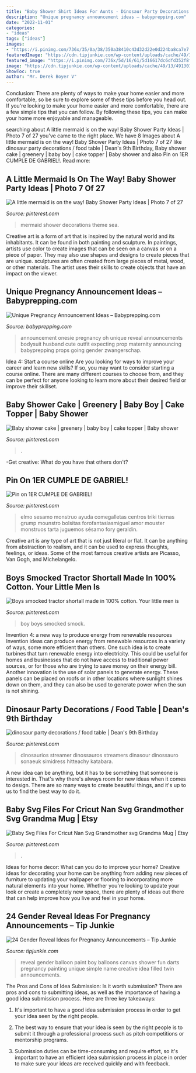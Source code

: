 ```yaml
---
title: "Baby Shower Shirt Ideas For Aunts - Dinosaur Party Decorations / Food Table"
description: "Unique pregnancy announcement ideas – babyprepping.com"
date: "2022-11-01"
categories:
- "ideas"
tags: ["ideas"]
images:
- "https://i.pinimg.com/736x/35/0a/38/350a38410c43d32d22e0d224ba8ca7e7.jpg"
featuredImage: "https://cdn.tipjunkie.com/wp-content/uploads/cache/49/13/491301faaf6b49eb1dde61a9b8a22da3.jpg"
featured_image: "https://i.pinimg.com/736x/5d/16/61/5d16617dc6dfd352f8f899ae07ad16f1--heirloom-sewing-boy-clothing.jpg"
image: "https://cdn.tipjunkie.com/wp-content/uploads/cache/49/13/491301faaf6b49eb1dde61a9b8a22da3.jpg"
ShowToc: true
author: "Mr. Derek Boyer V"
---
```



Conclusion: There are plenty of ways to make your home easier and more comfortable, so be sure to explore some of these tips before you head out.
If you're looking to make your home easier and more comfortable, there are a few simple tips that you can follow. By following these tips, you can make your home more enjoyable and manageable.

	

		
searching about A little mermaid is on the way! Baby Shower Party Ideas | Photo 7 of 27 you've came to the right place. We have 8 Images about A little mermaid is on the way! Baby Shower Party Ideas | Photo 7 of 27 like dinosaur party decorations / food table | Dean&#039;s 9th Birthday, Baby shower cake | greenery | baby boy | cake topper | Baby shower and also Pin on 1ER CUMPLE DE GABRIEL!. Read more:
		
    
## A Little Mermaid Is On The Way! Baby Shower Party Ideas | Photo 7 Of 27

<img loading=lazy src="https://i.pinimg.com/originals/72/8d/b6/728db6083463e46b03bdf7c5e600a721.jpg" onerror="this.onerror=null;this.src='https://tse1.mm.bing.net/th?id=OIP.4WjU20UK9LxXWMIhxPRTNwHaJ4&amp;pid=15.1';" alt="A little mermaid is on the way! Baby Shower Party Ideas | Photo 7 of 27">

_Source: pinterest.com_

>mermaid shower decorations theme sea. 

	

Creative art is a form of art that is inspired by the natural world and its inhabitants. It can be found in both painting and sculpture. In paintings, artists use color to create images that can be seen on a canvas or on a piece of paper. They may also use shapes and designs to create pieces that are unique. sculptures are often created from large pieces of metal, wood, or other materials. The artist uses their skills to create objects that have an impact on the viewer.

    
## Unique Pregnancy Announcement Ideas – Babyprepping.com

<img loading=lazy src="https://www.babyprepping.com/wp-content/uploads/2018/01/a0d890872654ed8a08ed0c6f411249f9.jpg" onerror="this.onerror=null;this.src='https://tse1.mm.bing.net/th?id=OIP.rkkhdN1g9fuZHy859JbqZgHaHa&amp;pid=15.1';" alt="Unique Pregnancy Announcement Ideas – Babyprepping.com">

_Source: babyprepping.com_

>announcement onesie pregnancy oh unique reveal announcements bodysuit husband cute outfit expecting prop maternity announcing babyprepping props going gender zwangerschap. 

	

Idea 4: Start a course online
Are you looking for ways to improve your career and learn new skills? If so, you may want to consider starting a course online. There are many different courses to choose from, and they can be perfect for anyone looking to learn more about their desired field or improve their skillset.

    
## Baby Shower Cake | Greenery | Baby Boy | Cake Topper | Baby Shower

<img loading=lazy src="https://i.pinimg.com/736x/77/bd/ec/77bdec2f268f1b33433cd5e2559eabb9.jpg" onerror="this.onerror=null;this.src='https://tse4.mm.bing.net/th?id=OIP.ao7X4cnOne7-LxxABzqSqwHaJ3&amp;pid=15.1';" alt="Baby shower cake | greenery | baby boy | cake topper | Baby shower">

_Source: pinterest.com_

>. 

	

-Get creative: What do you have that others don't?

    
## Pin On 1ER CUMPLE DE GABRIEL!

<img loading=lazy src="https://i.pinimg.com/736x/1f/65/05/1f65050904d91ae54f18c3800368db54--t-shirt-designs-cookie-monster.jpg" onerror="this.onerror=null;this.src='https://tse2.mm.bing.net/th?id=OIP.UjakRpBysQV-7ZbHSofWkwHaHa&amp;pid=15.1';" alt="Pin on 1ER CUMPLE DE GABRIEL!">

_Source: pinterest.com_

>elmo sesamo monstruo ayuda comegalletas centros triki tiernas grump mounstro bolsitas forofantasiasmiguel amor mouster monstruos tarta juguemos sésamo fory geraldin. 

	

Creative art is any type of art that is not just literal or flat. It can be anything from abstraction to realism, and it can be used to express thoughts, feelings, or ideas. Some of the most famous creative artists are Picasso, Van Gogh, and Michelangelo.

    
## Boys Smocked Tractor Shortall Made In 100% Cotton. Your Little Men Is

<img loading=lazy src="https://i.pinimg.com/736x/5d/16/61/5d16617dc6dfd352f8f899ae07ad16f1--heirloom-sewing-boy-clothing.jpg" onerror="this.onerror=null;this.src='https://tse1.mm.bing.net/th?id=OIP.BHXZ2fTW6RSLcPAzDAO64gHaJ3&amp;pid=15.1';" alt="Boys smocked tractor shortall made in 100% cotton. Your little men is">

_Source: pinterest.com_

>boy boys smocked smock. 

	

Invention 4: a new way to produce energy from renewable resources
Invention ideas can produce energy from renewable resources in a variety of ways, some more efficient than others. One such idea is to create turbines that turn renewable energy into electricity. This could be useful for homes and businesses that do not have access to traditional power sources, or for those who are trying to save money on their energy bill. Another innovation is the use of solar panels to generate energy. These panels can be placed on roofs or in other locations where sunlight shines down on them, and they can also be used to generate power when the sun is not shining.

    
## Dinosaur Party Decorations / Food Table | Dean&#039;s 9th Birthday

<img loading=lazy src="https://s-media-cache-ak0.pinimg.com/736x/2c/1f/96/2c1f96650c37ec0273e338de65ceb432.jpg" onerror="this.onerror=null;this.src='https://tse3.mm.bing.net/th?id=OIP.FymaFXhaHZdePEeiRnU_AAHaLJ&amp;pid=15.1';" alt="dinosaur party decorations / food table | Dean&#039;s 9th Birthday">

_Source: pinterest.com_

>dinosaurios streamer dinossauros streamers dinasour dinossauro sonaeuk simidress hitteachy katabara. 

	

A new idea can be anything, but it has to be something that someone is interested in. That's why there's always room for new ideas when it comes to design. There are so many ways to create beautiful things, and it's up to us to find the best way to do it.

    
## Baby Svg Files For Cricut Nan Svg Grandmother Svg Grandma Mug | Etsy

<img loading=lazy src="https://i.pinimg.com/736x/35/0a/38/350a38410c43d32d22e0d224ba8ca7e7.jpg" onerror="this.onerror=null;this.src='https://tse2.mm.bing.net/th?id=OIP.AFgnYci0Yv-zT46ejAtKMQHaF7&amp;pid=15.1';" alt="Baby Svg Files For Cricut Nan Svg Grandmother svg Grandma Mug | Etsy">

_Source: pinterest.com_

>. 

	

Ideas for home decor: What can you do to improve your home?
Creative ideas for decorating your home can be anything from adding new pieces of furniture to updating your wallpaper or flooring to incorporating more natural elements into your home. Whether you're looking to update your look or create a completely new space, there are plenty of ideas out there that can help improve how you live and feel in your home.

    
## 24 Gender Reveal Ideas For Pregnancy Announcements – Tip Junkie

<img loading=lazy src="https://cdn.tipjunkie.com/wp-content/uploads/cache/49/13/491301faaf6b49eb1dde61a9b8a22da3.jpg" onerror="this.onerror=null;this.src='https://tse1.mm.bing.net/th?id=OIP.IhNXPG6-kecE7pqCMs5mygHaLI&amp;pid=15.1';" alt="24 Gender Reveal Ideas for Pregnancy Announcements – Tip Junkie">

_Source: tipjunkie.com_

>reveal gender balloon paint boy balloons canvas shower fun darts pregnancy painting unique simple name creative idea filled twin announcements. 

	

The Pros and Cons of Idea Submission: Is it worth submission?
There are pros and cons to submitting ideas, as well as the importance of having a good idea submission process. Here are three key takeaways:
1. It's important to have a good idea submission process in order to get your idea seen by the right people.

2. The best way to ensure that your idea is seen by the right people is to submit it through a professional process such as pitch competitions or mentorship programs.

3. Submission duties can be time-consuming and require effort, so it's important to have an efficient idea submission process in place in order to make sure your ideas are received quickly and with feedback.

